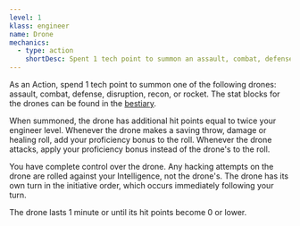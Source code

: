 ```yaml
---
level: 1
klass: engineer
name: Drone
mechanics:
  - type: action
    shortDesc: Spent 1 tech point to summon an assault, combat, defense, disruption, recon, or rocket drone.
---
```

As an Action, spend 1 tech point to summon one of the following drones: assault, combat, defense, disruption, recon, or rocket.
The stat blocks for the drones can be found in the [bestiary](/bestiary).

When summoned, the drone has additional hit points equal to twice your engineer level. Whenever the drone makes a saving
throw, damage or healing roll, add your proficiency bonus to the roll. Whenever the drone attacks, apply your proficiency bonus
instead of the drone's to the roll.

You have complete control over the drone. Any hacking attempts on the drone are rolled against your Intelligence,
not the drone's. The drone has its own turn in the initiative order, which occurs immediately following your turn.

The drone lasts 1 minute or until its hit points become 0 or lower.

